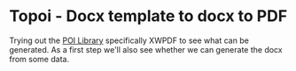 # Topoi - Docx template to docx to PDF
Trying out the [POI Library](https://poi.apache.org/components/document/quick-guide-xwpf.html) specifically XWPDF to see what can be generated. As a first
step we'll also see whether we can generate the docx from some data.
